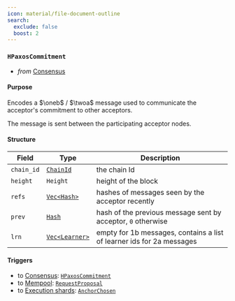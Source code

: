 ```yaml
---
icon: material/file-document-outline
search:
  exclude: false
  boost: 2
---
```


### `HPaxosCommitment`

<!-- --8<-- [start:purpose] -->
- _from_ [Consensus](../consensus-homogeneous.md)

#### Purpose

Encodes a $\oneb$ / $\twoa$ message used to communicate the acceptor's commitment to other acceptors.
<!-- --8<-- [end:purpose] -->
<!-- --8<-- [start:details] -->
The message is sent between the participating acceptor nodes.

#### Structure

| Field | Type | Description |
| ----- | ---- | ----------- |
| `chain_id` | [`ChainId`](#ChainId) | the chain Id |
| `height` | `Height` | height of the block |
| `refs` | [`Vec<Hash>`](#Hash) | hashes of messages seen by the acceptor recently |
| `prev` | [`Hash`](#Hash) | hash of the previous message sent by acceptor, `0` otherwise |
| `lrn` | [`Vec<Learner>`]() | empty for 1b messages, contains a list of learner ids for 2a messages |

<!-- !!! todo

    should this also include some kind of Hash representing who the proposer thinks the current  "quorums" are? That would ensure some kind of double-check, but may not be necessary...
-->

#### Triggers

- to [Consensus](#Consensus): [`HPaxosCommitment`](#HPaxosCommitment)
- to [Mempool](#Mempool): [`RequestProposal`](#RequestProposal)
- to [Execution shards](#Shards): [`AnchorChosen`](#AnchorChosen)

<!-- --8<-- [end:details] -->
<!---
```rust
struct DirectReferences {
  chain_id : ChainId,
  height : Height,
  refs : Vec<Hash>,
}
```
-->
